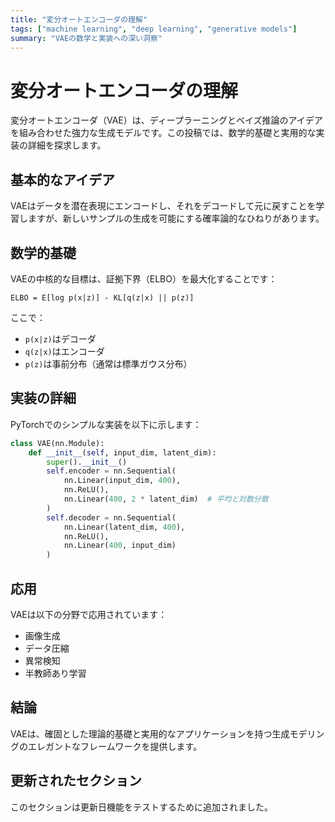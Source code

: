 ```yaml
---
title: "変分オートエンコーダの理解"
tags: ["machine learning", "deep learning", "generative models"]
summary: "VAEの数学と実装への深い洞察"
---
```


# 変分オートエンコーダの理解

変分オートエンコーダ（VAE）は、ディープラーニングとベイズ推論のアイデアを組み合わせた強力な生成モデルです。この投稿では、数学的基礎と実用的な実装の詳細を探求します。

## 基本的なアイデア

VAEはデータを潜在表現にエンコードし、それをデコードして元に戻すことを学習しますが、新しいサンプルの生成を可能にする確率論的なひねりがあります。

## 数学的基礎

VAEの中核的な目標は、証拠下界（ELBO）を最大化することです：

```
ELBO = E[log p(x|z)] - KL[q(z|x) || p(z)]
```

ここで：
- `p(x|z)`はデコーダ
- `q(z|x)`はエンコーダ
- `p(z)`は事前分布（通常は標準ガウス分布）

## 実装の詳細

PyTorchでのシンプルな実装を以下に示します：

```python
class VAE(nn.Module):
    def __init__(self, input_dim, latent_dim):
        super().__init__()
        self.encoder = nn.Sequential(
            nn.Linear(input_dim, 400),
            nn.ReLU(),
            nn.Linear(400, 2 * latent_dim)  # 平均と対数分散
        )
        self.decoder = nn.Sequential(
            nn.Linear(latent_dim, 400),
            nn.ReLU(),
            nn.Linear(400, input_dim)
        )
```

## 応用

VAEは以下の分野で応用されています：
- 画像生成
- データ圧縮
- 異常検知
- 半教師あり学習

## 結論

VAEは、確固とした理論的基礎と実用的なアプリケーションを持つ生成モデリングのエレガントなフレームワークを提供します。

## 更新されたセクション

このセクションは更新日機能をテストするために追加されました。